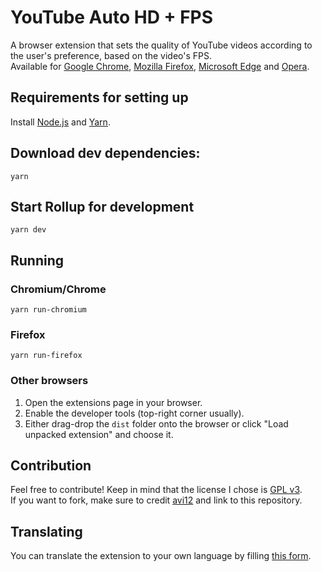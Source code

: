 # YouTube Auto HD + FPS
A browser extension that sets the quality of YouTube videos according to the user's preference, based on the video's FPS.  
Available for [Google Chrome](https://chrome.google.com/webstore/detail/fcphghnknhkimeagdglkljinmpbagone), [Mozilla Firefox](https://addons.mozilla.org/addon/youtube-auto-hd-fps), [Microsoft Edge](https://microsoftedge.microsoft.com/addons/detail/ggnepcoiimddpmjaoejhdfppjbcnfaom) and [Opera](https://addons.opera.com/en/extensions/details/youtube-auto-hd-fps).

## Requirements for setting up
Install [Node.js](https://nodejs.org) and [Yarn](https://yarnpkg.com/getting-started/install).

## Download dev dependencies:
```shell script
yarn
```
## Start Rollup for development
```shell script
yarn dev
````
## Running
### Chromium/Chrome
```shell script
yarn run-chromium
```
### Firefox
```shell script
yarn run-firefox
```
### Other browsers
1. Open the extensions page in your browser.
1. Enable the developer tools (top-right corner usually).
1. Either drag-drop the `dist` folder onto the browser or click "Load unpacked extension" and choose it.  

## Contribution
Feel free to contribute! Keep in mind that the license I chose is [GPL v3](/LICENSE).  
If you want to fork, make sure to credit [avi12](https://avi12.com) and link to this repository.

## Translating
You can translate the extension to your own language by filling [this form](https://apps.jeurissen.co/auto-hd-fps-for-youtube/translate).